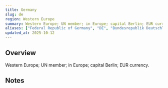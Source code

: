 ```yaml
---
title: Germany
slug: de
region: Western Europe
summary: Western Europe; UN member; in Europe; capital Berlin; EUR currency.
aliases: ["Federal Republic of Germany", "DE", "Bundesrepublik Deutschland"]
updated_at: 2025-10-12
---
```


## Overview

Western Europe; UN member; in Europe; capital Berlin; EUR currency.

## Notes

<!-- Add your first note below -->
